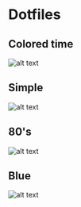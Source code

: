 # Dotfiles

## Colored time

![alt text](https://raw.githubusercontent.com/mahmoudk1000/Dotfiles/master/Screen/colored-time.png)

## Simple

![alt text](https://raw.githubusercontent.com/mahmoudk1000/Dotfiles/master/Screen/simple.png)

## 80's

![alt text](https://raw.githubusercontent.com/mahmoudk1000/Dotfiles/master/Screen/80's.png)

## Blue

![alt text](https://raw.githubusercontent.com/mahmoudk1000/Dotfiles/master/Screen/i3.png)

